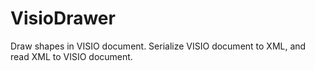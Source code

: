 # VisioDrawer
Draw shapes in VISIO document.
Serialize VISIO document to XML, and read XML to VISIO document.
